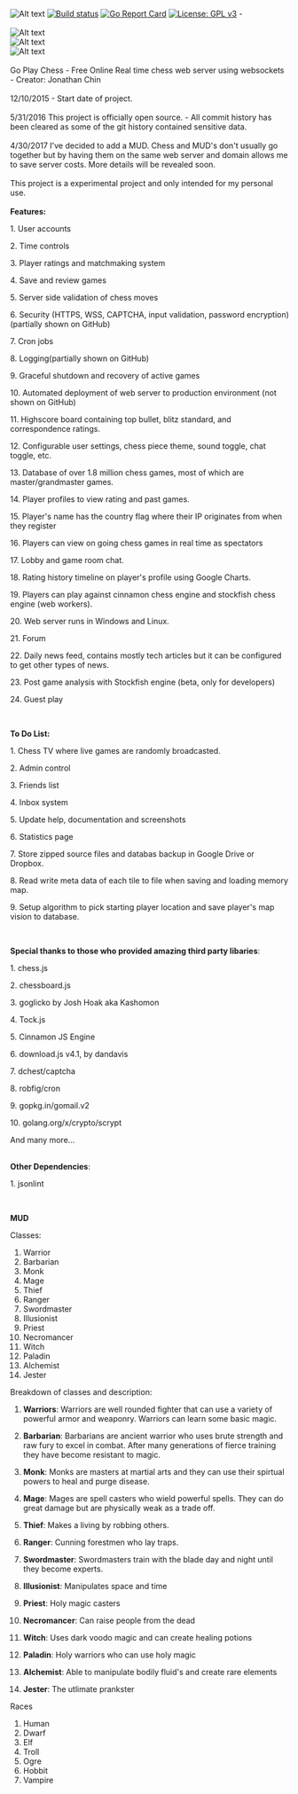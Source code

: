 ![Alt text](https://travis-ci.org/jonpchin/gochess.svg?branch=master "Travis CI Go Play Chess Image")
[![Build status](https://ci.appveyor.com/api/projects/status/96kvdw3mr190y854?svg=true)](https://ci.appveyor.com/project/jonpchin/gochess)
[![Go Report Card](https://goreportcard.com/badge/github.com/jonpchin/gochess)](https://goreportcard.com/report/github.com/jonpchin/gochess)
[![License: GPL v3](https://img.shields.io/badge/License-GPL%20v3-blue.svg)](http://www.gnu.org/licenses/gpl-3.0)
-<br><br>
![Alt text](/img/gif/goplaychessdemo_shrink.gif?raw=true "Go Play Chess Demo")
<br>
![Alt text](/img/screenshots/lobbyResize.png?raw=true "Chess Lobby")
<br>
![Alt text](/img/screenshots/gameResize.png?raw=true "Chess Room")
<br><br>
Go Play Chess - Free Online Real time chess web server using websockets - Creator: Jonathan Chin<br><br>
12/10/2015 - Start date of project.<br><br>
5/31/2016 This project is officially open source. - All commit history has been cleared as some of the git history contained sensitive data. 
<br><br>
4/30/2017 I've decided to add a MUD. Chess and MUD's don't usually go together but by having them on the same web server and domain allows me to save server costs. More details will be revealed soon.
<br><br>This project is a experimental project and only intended for my personal use.
<br>
<br><b>Features:</b><br>
<p>1. User accounts</p>
<p>2. Time controls</p>
<p>3. Player ratings and matchmaking system </p>
<p>4. Save and review games</p>
<p>5. Server side validation of chess moves</p>
<p>6. Security (HTTPS, WSS, CAPTCHA, input validation, password encryption) (partially shown on GitHub)</p>
<p>7. Cron jobs</p>
<p>8. Logging(partially shown on GitHub)</p>
<p>9. Graceful shutdown and recovery of active games</p>
<p>10. Automated deployment of web server to production environment (not shown on GitHub)</p>
<p>11. Highscore board containing top bullet, blitz standard, and correspondence ratings.</p>
<p>12. Configurable user settings, chess piece theme, sound toggle, chat toggle, etc.</p>
<p>13. Database of over 1.8 million chess games, most of which are master/grandmaster games.</p>
<p>14. Player profiles to view rating and past games.</p>
<p>15. Player's name has the country flag where their IP originates from when they register</p>
<p>16. Players can view on going chess games in real time as spectators</p>
<p>17. Lobby and game room chat.</p>
<p>18. Rating history timeline on player's profile using Google Charts.</p>
<p>19. Players can play against cinnamon chess engine and stockfish chess engine (web workers).</p>
<p>20. Web server runs in Windows and Linux.</p>
<p>21. Forum</p>
<p>22. Daily news feed, contains mostly tech articles but it can be configured to get other types of news.</p>
<p>23. Post game analysis with Stockfish engine (beta, only for developers)</p>
<p>24. Guest play</p>
<br>
<p><b>To Do List:</b></p>
<p>1. Chess TV where live games are randomly broadcasted.</p>
<p>2. Admin control</p>
<p>3. Friends list</p>
<p>4. Inbox system</p>
<p>5. Update help, documentation and screenshots</p>
<p>6. Statistics page</p>
<p>7. Store zipped source files and databas backup in Google Drive or Dropbox.</p>
<p>8. Read write meta data of each tile to file when saving and loading memory map.</p>
<p>9. Setup algorithm to pick starting player location and save player's map vision to database.</p>
<br>

<b>Special thanks to those who provided amazing third party libaries</b>:
<p>1. chess.js</p>
<p>2. chessboard.js</p>
<p>3. goglicko by Josh Hoak aka Kashomon</p>
<p>4. Tock.js</p>
<p>5. Cinnamon JS Engine</p>
<p>6. download.js v4.1, by dandavis</p>
<p>7. dchest/captcha</p>
<p>8. robfig/cron</p>
<p>9. gopkg.in/gomail.v2 </p>
<p>10. golang.org/x/crypto/scrypt </p>
<p>And many more...</p>

<br>
<b>Other Dependencies</b>:
<p>1. jsonlint</p>
<br>

<b>MUD</b>

Classes:

1. Warrior
2. Barbarian 
3. Monk
4. Mage
5. Thief
6. Ranger
7. Swordmaster
8. Illusionist
9. Priest
10. Necromancer
11. Witch
12. Paladin
13. Alchemist
14. Jester

Breakdown of classes and description:

1. <b>Warriors</b>:
Warriors are well rounded fighter that can use a variety of powerful armor and weaponry. 
Warriors can learn some basic magic.

2. <b>Barbarian</b>: 
Barbarians are ancient warrior who uses brute strength and raw fury
to excel in combat. After many generations of fierce training they have become resistant to magic.

3. <b>Monk</b>:
Monks are masters at martial arts and they can use their spirtual powers to heal and purge disease.

4. <b>Mage</b>:
Mages are spell casters who wield powerful spells. They can do great damage but are physically weak
as a trade off.

5. <b>Thief</b>:
Makes a living by robbing others.

6. <b>Ranger</b>:
Cunning forestmen who lay traps.

7.  <b>Swordmaster</b>:
Swordmasters train with the blade day and night until they become experts.

8.  <b>Illusionist</b>:
Manipulates space and time

9.  <b>Priest</b>:
Holy magic casters

10. <b>Necromancer</b>:
Can raise people from the dead

11. <b>Witch</b>:
Uses dark voodo magic and can create healing potions

12. <b>Paladin</b>:
Holy warriors who can use holy magic
13. <b>Alchemist</b>:
Able to manipulate bodily fluid's and create rare elements
14. <b>Jester</b>:
The utlimate prankster

Races
1. Human
2. Dwarf
3. Elf
4. Troll
5. Ogre
6. Hobbit
7. Vampire